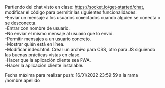 Partiendo del chat visto en clase: https://socket.io/get-started/chat, modificar el código para permitir las siguientes funcionalidades:  
-Enviar un mensaje a los usuarios conectados cuando alguien se conecta o se desconecta.  
-Entrar con nombre de usuario.   
-No enviar el mismo mensaje al usuario que lo envió.  
-Permitir mensajes a un usuario concreto.  
-Mostrar quién está en línea.  
-Modificar index.html. Crear un archivo para CSS, otro para JS siguiendo las buenas prácticas vistas en clase.  
-Hacer que la aplicación cliente sea PWA.  
-Hacer la aplicación cliente instalable.  
    
Fecha máxima para realizar push: 16/01/2022 23:59:59 a la rama /nombre.apellido   